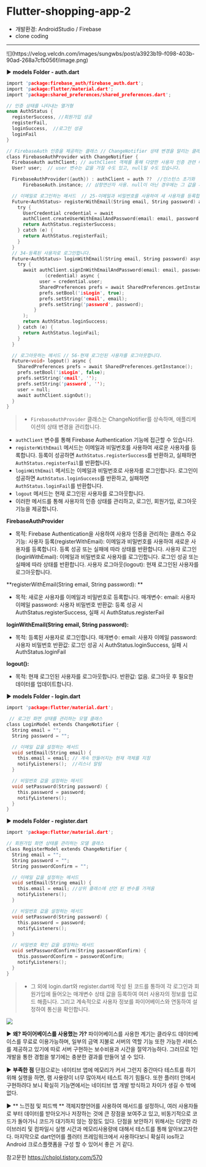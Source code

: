 # Flutter-shopping-app-2

- 개발환경: AndroidStudio / Firebase
- clone coding
<hr>
![](https://velog.velcdn.com/images/sungwbs/post/a3923b19-f098-403b-90ad-268a7cfb056f/image.png)


▶ **models Folder - auth.dart**
```c
import 'package:firebase_auth/firebase_auth.dart';
import 'package:flutter/material.dart';
import 'package:shared_preferences/shared_preferences.dart';

// 인증 상태를 나타내는 열거형
enum AuthStatus {
  registerSuccess, //회원가입 성공
  registerFail,
  loginSuccess,  //로그인 성공
  loginFail
}

// FirebaseAuth 인증을 제공하는 클래스 // ChangeNotifier 상태 변경을 알리는 클래스
class FirebaseAuthProvider with ChangeNotifier {
  FirebaseAuth authClient; // authClient 객체를 통해 다양한 사용자 인증 관련 메서드를 호출할 수 있습니다.
  User? user;  // user 변수는 값을 가질 수도 있고, null일 수도 있습니다.

  FirebaseAuthProvider({auth}) : authClient = auth ??  //인스턴스 초기화
      FirebaseAuth.instance; // 삼항연산자 사용. null이 아닌 경우에는 그 값을 사용하고, null인 경우에는 FirebaseAuth 클래스의 기본 인스턴스를 사용

  // 이메일로 로그인하는 메서드  // 25-이메일과 비밀번호를 사용하여 새 사용자를 등록합니다.
  Future<AuthStatus> registerWithEmail(String email, String password) async {
    try {
      UserCredential credential = await
      authClient.createUserWithEmailAndPassword(email: email, password: password);
      return AuthStatus.registerSuccess;
    } catch (e) {
      return AuthStatus.registerFail;
    }
  }
  // 34-등록된 사용자로 로그인합니다.
  Future<AuthStatus> loginWithEmail(String email, String password) async {
    try {
      await authClient.signInWithEmailAndPassword(email: email, password: password).then(
              (credential) async {
            user = credential.user;
            SharedPreferences prefs = await SharedPreferences.getInstance();
            prefs.setBool('isLogin', true);
            prefs.setString('email', email);
            prefs.setString('password', password);
          }
      );
      return AuthStatus.loginSuccess;
    } catch (e) {
      return AuthStatus.loginFail;
    }
  }

  // 로그아웃하는 메서드 // 56-현재 로그인된 사용자를 로그아웃합니다.
  Future<void> logout() async {
    SharedPreferences prefs = await SharedPreferences.getInstance();
    prefs.setBool('isLogin', false);
    prefs.setString('email', '');
    prefs.setString('password', '');
    user = null;
    await authClient.signOut();
  }
}

```

> - `FirebaseAuthProvider` 클래스는 ChangeNotifier를 상속하며, 애플리케이션의 상태 변경을 관리합니다.
- `authClient` 변수를 통해 Firebase Authentication 기능에 접근할 수 있습니다.
- `registerWithEmail` 메서드는 이메일과 비밀번호를 사용하여 새로운 사용자를 등록합니다. 등록이 성공하면 `AuthStatus.registerSuccess`를 반환하고, 실패하면 `AuthStatus.registerFail`를 반환합니다.
- `loginWithEmail` 메서드는 이메일과 비밀번호로 사용자를 로그인합니다. 로그인이 성공하면 `AuthStatus.loginSuccess`를 반환하고, 실패하면 `AuthStatus.loginFail`를 반환합니다.
- `logout` 메서드는 현재 로그인된 사용자를 로그아웃합니다.
- 이러한 메서드를 통해 사용자의 인증 상태를 관리하고, 로그인, 회원가입, 로그아웃 기능을 제공합니다.

**FirebaseAuthProvider**
- 목적: Firebase Authentication을 사용하여 사용자 인증을 관리하는 클래스
주요 기능:
사용자 등록(registerWithEmail): 이메일과 비밀번호를 사용하여 새로운 사용자를 등록합니다. 등록 성공 또는 실패에 따라 상태를 반환합니다.
사용자 로그인(loginWithEmail): 이메일과 비밀번호로 사용자를 로그인합니다. 로그인 성공 또는 실패에 따라 상태를 반환합니다.
사용자 로그아웃(logout): 현재 로그인된 사용자를 로그아웃합니다.


**registerWithEmail(String email, String password):
**
- 목적: 새로운 사용자를 이메일과 비밀번호로 등록합니다.
매개변수:
email: 사용자 이메일
password: 사용자 비밀번호
반환값: 등록 성공 시 AuthStatus.registerSuccess, 실패 시 AuthStatus.registerFail

**loginWithEmail(String email, String password):**
- 목적: 등록된 사용자로 로그인합니다.
매개변수:
email: 사용자 이메일
password: 사용자 비밀번호
반환값: 로그인 성공 시 AuthStatus.loginSuccess, 실패 시 AuthStatus.loginFail

**logout():**
- 목적: 현재 로그인된 사용자를 로그아웃합니다.
반환값: 없음. 로그아웃 후 필요한 데이터를 업데이트합니다.


▶ **models Folder - login.dart**
```c
import 'package:flutter/material.dart';

 // 로그인 화면 상태를 관리하는 모델 클래스
class LoginModel extends ChangeNotifier {
  String email = "";
  String password = "";

  // 이메일 값을 설정하는 메서드
  void setEmail(String email) {
    this.email = email; // 계속 만들어지는 현재 객체를 지칭
    notifyListeners();  //리스너 알림
  }

  // 비밀번호 값을 설정하는 메서드
  void setPassword(String password) {
    this.password = password;
    notifyListeners();
  }
}
```
▶ **models Folder - register.dart**
```c
import 'package:flutter/material.dart';

// 회원가입 화면 상태를 관리하는 모델 클래스
class RegisterModel extends ChangeNotifier {
  String email = "";
  String password = "";
  String passwordConfirm = "";

  // 이메일 값을 설정하는 메서드
  void setEmail(String email) {
    this.email = email; //상위 클래스에 선언 된 변수를 가져옴
    notifyListeners();
  }

  // 비밀번호 값을 설정하는 메서드
  void setPassword(String password) {
    this.password = password;
    notifyListeners();
  }

  // 비밀번호 확인 값을 설정하는 메서드
  void setPasswordConfirm(String passwordConfirm) {
    this.passwordConfirm = passwordConfirm;
    notifyListeners();
  }
}
```
> - 그 외에 login.dart와 register.dart에 작성 된 코드를 통하여 각 로그인과 회원가입에 들어오는 매개변수 상태 값을 등록하여 여러 사용자의 정보를 업로드 해줍니다. 그리고 계속적으로 사용자 정보를 파이어베이스와 연동하여 설정하여 통신을 확인합니다.

![](https://velog.velcdn.com/images/sungwbs/post/b0018a7b-6426-4cd8-9694-b1fcf6e79a15/image.PNG)


▶ **왜? 파이어베이스를 사용했는 가?** 파이어베이스를 사용한 계기는 클라우드 데이터베이스를 무료로 이용가능하며, 일부의 금액 지불로 서버의 역할 기능 또한 가능한 서비스를 제공하고 있기에 따로 서버 구현하는 보수비용과 시간을 절약가능하다. 그러므로 1인 개발을 통한 경험을 쌓기에는 충분한 결과를 만들어 낼 수 있다. 

▶ **부족한 점** 
단점으로는 네이티브 앱에 메모리가 커서 그런지 중간마다 테스트를 하기 위해 실행을 하면, 램 사용량이 너무 많아져서 테스트 하기 힘들다. 또한 플러터 안에서 구현하려다 보니 확실히 기능면에서는 네이티브 앱 개발 방식하고 차이가 생길 수 밖에 없다. 

▶ ** 느낀점 및 피드백 **
객체지향언어를 사용하여 매서드를 설정하니, 여러 사용자들로 부터 데이터를 받아오거나 저장하는 것에 큰 장점을 보여주고 있고, 비동기적으로 코드가 돌아가니 코드가 대기하지 않는 장점도 있다. 단점을 보안하기 위해서는 다양한 라이브러리 및 컴파일시 실행 시간과 메모리사용량에 대해서 테스트를 통해 알아보고자한다. 마지막으로 dart언어를 플러터 프레임워크에서 사용하다보니 확실히 ios하고 Android 크로스플랫폼을 구성 할 수 있어서 좋은 거 같다.  

참고문헌
https://cholol.tistory.com/570
